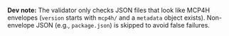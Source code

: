 **Dev note:** The validator only checks JSON files that look like MCP4H envelopes
(`version` starts with `mcp4h/` and a `metadata` object exists). Non-envelope JSON (e.g., `package.json`)
is skipped to avoid false failures.
